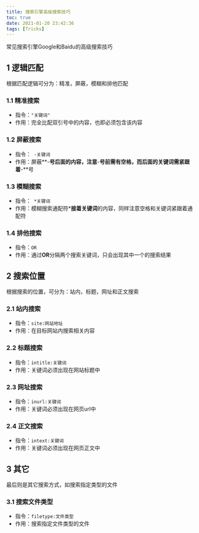 ```yaml
---
title: 搜索引擎高级搜索技巧
toc: true
date: 2021-01-20 23:42:36
tags: [Tricks]
---
```


常见搜索引擎Google和Baidu的高级搜索技巧

<!--more-->

## 1 逻辑匹配

<p class="note note-primary">根据匹配逻辑可分为：精准，屏蔽，模糊和排他匹配</p>

### 1.1 精准搜索

- 指令：`"关键词"`
- 作用：完全比配双引号中的内容，也即必须包含该内容

### 1.2 屏蔽搜索

- 指令：` -关键词`
- 作用：屏蔽**-**号后面的内容，注意**-**号前需有空格，而后面的关键词需紧跟着**-**号

### 1.3 模糊搜索

- 指令：` *关键词`
- 作用：模糊搜索通配符*****接着**关键词**的内容，同样注意空格和关键词紧跟着通配符

### 1.4 排他搜索

- 指令：`OR `
- 作用：通过**OR**分隔两个搜索关键词，只会出现其中一个的搜索结果

## 2 搜索位置

<p class="note note-primary">根据搜索的位置，可分为：站内，标题，网址和正文搜索</p>

### 2.1 站内搜索

- 指令：`site:网站地址`
- 作用：在目标网站内搜索相关内容

### 2.2 标题搜索

- 指令：`intitle:关键词`
- 作用：关键词必须出现在网站标题中

### 2.3 网址搜索

- 指令：`inurl:关键词`
- 作用：关键词必须出现在网页url中

### 2.4 正文搜索

- 指令：`intext:关键词`
- 作用：关键词必须出现在网页正文中

## 3 其它

<p class="note note-primary">最后则是其它搜索方式，如搜索指定类型的文件</p>

### 3.1 搜索文件类型

- 指令：`filetype:文件类型`
- 作用：搜索指定文件类型的文件